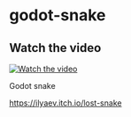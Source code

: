 # godot-snake

## Watch the video
[![Watch the video](https://img.youtube.com/vi/7b_Nwv22eGA/hqdefault.jpg)](https://youtu.be/7b_Nwv22eGA)

Godot snake

https://ilyaev.itch.io/lost-snake
